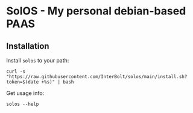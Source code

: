 # SolOS - My personal debian-based PAAS


## Installation

Install `solos` to your path:

```shell
curl -s "https://raw.githubusercontent.com/InterBolt/solos/main/install.sh?token=$(date +%s)" | bash
```

Get usage info:

```
solos --help
```